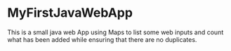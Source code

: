 # MyFirstJavaWebApp

This is a small java web App using Maps to list some web inputs and count what has been added while ensuring that there are no duplicates.
